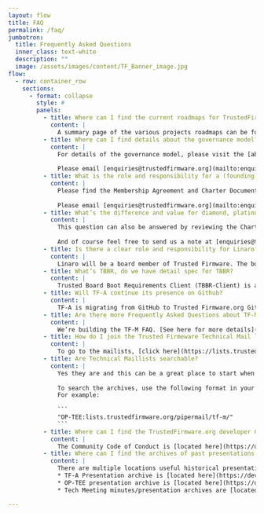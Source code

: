```yaml
---
layout: flow
title: FAQ
permalink: /faq/
jumbotron:
  title: Frequently Asked Questions
  inner_class: text-white
  description: ""
  image: /assets/images/content/TF_Banner_image.jpg
flow:
  - row: container_row
    sections:
      - format: collapse
        style: #
        panels:
          - title: Where can I find the current roadmaps for TrustedFirmware.org projects?
            content: |
              A summary page of the various projects roadmaps can be found [here](https://developer.trustedfirmware.org/w/roadmaps/). All members are encouraged to contribute to the roadmap here with either change requests or their own planned contributions.
          - title: Where can I find details about the governance model? Where can I find details about membership?
            content: |
              For details of the governance model, please visit the [about->join](https://www.trustedfirmware.org/join/) page of this website. 
              
              Please email [enquiries@trustedfirmware.org](mailto:enquiries@trustedfirmware.org) for any questions regarding membership.
          - title: What is the role and responsibility for a (founding) member of TrustedFirmware project?
            content: |
              Please find the Membership Agreement and Charter Documents on the [about->join](https://www.trustedfirmware.org/join/) page of this website.
              
              Please email [enquiries@trustedfirmware.org](mailto:enquiries@trustedfirmware.org) for any questions regarding membership.
          - title: What’s the difference and value for diamond, platinum, and general membership of Trusted Firmware?
            content: |
              This question can also be answered by reviewing the Charter on the [about->join](https://www.trustedfirmware.org/join/) page of this website.
              
              And of course feel free to send us a note at [enquiries@trustedfirmware.org](mailto:enquiries@trustedfirmware.org) for any questions.
          - title: Is there a clear role and responsibility for Linaro?
            content: |
              Linaro will be a board member of Trusted Firmware. The board of Trusted Firmware decides all the strategies and directions, including if it needs to fund Linaro for any service, or not.
          - title: What’s TBBR, do we have detail spec for TBBR?
            content: |
              Trusted Board Boot Requirements Client (TBBR-Client) is an Arm specification that defines the basic requirements implemented by TF-A for Trusted Boot. It can be found [at this link](https://developer.arm.com/documentation/den0006/latest).
          - title: Will TF-A continue its presence on Github?
            content: |
              TF-A is migrating from GitHub to Trusted Firmware.org Git and Gerrit repositories. Details on the migration plan can be found [here](https://github.com/ARM-software/tf-issues/issues/681).
          - title: Are there more Frequently Asked Questions about TF-M?
            content: |
              We’re building the TF-M FAQ. [See here for more details](https://developer.trustedfirmware.org/ponder/query/all/)
          - title: How do I join the Trusted Firmeware Technical Mail lists? 
            content: |
              To go to the mailists, [click here](https://lists.trustedfirmware.org/mailman3/lists/?all-lists=&page=1) and choose the list(s) you wish to subscribe.  The Archives are available as a resource here as well.
          - title: Are Technical Maillists searchable?
            content: |
              Yes they are and this can be a great place to start when you may be stuck.
              
              To search the archives, use the following format in your google search engine `"<search string>:<TF Domain of Interest>"`
              For example:
              
              ```
              "OP-TEE:lists.trustedfirmware.org/pipermail/tf-m/"
              ```
          - title: Where can I find the TrustedFirmware.org developer Community Code of Conduct?
            content: |
              The Community Code of Conduct is [located here](https://developer.trustedfirmware.org/w/collaboration/community_guidelines/community_code_of_conduct/)
          - title: Where can I find the archives of past presentations and meeting archives?
            content: |
              There are multiple locations useful historical presentation/meeting archives can be found:
              * TF-A Presentation archive is [located here](https://developer.trustedfirmware.org/w/tf_a/)
              * OP-TEE presentation archive is [located here](https://optee.readthedocs.io/en/latest/general/presentations.html)
              * Tech Meeting minutes/presentation archives are [located here](https://www.trustedfirmware.org/meetings/)              

---
```


